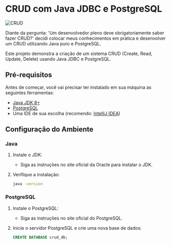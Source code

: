 # CRUD com Java JDBC e PostgreSQL

![CRUD](https://encrypted-tbn0.gstatic.com/images?q=tbn:ANd9GcQyM3KOh9adIF906yhJv6XyIGsnrQverq3VRA&s)

Diante da pergunta: 'Um desenvolvedor pleno deve obrigatoriamente saber fazer CRUD?' decidi colocar meus conhecimentos em prática e desenvolver um CRUD utilizando Java puro e PostgreSQL.

Este projeto demonstra a criação de um sistema CRUD (Create, Read, Update, Delete) usando Java JDBC e PostgreSQL.

## Pré-requisitos

Antes de começar, você vai precisar ter instalado em sua máquina as seguintes ferramentas:

- [Java JDK 8+](https://www.oracle.com/java/technologies/javase-jdk11-downloads.html)
- [PostgreSQL](https://www.postgresql.org/download/)
- Uma IDE de sua escolha (recomendo: [IntelliJ IDEA](https://www.jetbrains.com/idea/download/))

## Configuração do Ambiente

### Java

1. Instale o JDK:
    - Siga as instruções no site oficial da Oracle para instalar o JDK.

2. Verifique a instalação:
    ```bash
    java -version
    ```

### PostgreSQL

1. Instale o PostgreSQL:
    - Siga as instruções no site oficial do PostgreSQL.

2. Inicie o servidor PostgreSQL e crie uma nova base de dados:
    ```sql
    CREATE DATABASE crud_db;
    ```


